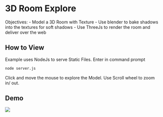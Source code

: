 # 3D Room Explore
Objectives:
    - Model a 3D Room with Texture
    - Use blender to bake shadows into the textures for soft shadows
    - Use ThreeJs to render the room and deliver over the web

## How to View
Example uses NodeJs to serve Static Files.
Enter in command prompt
```cmd
node server.js
```
Click and move the mouse to explore the Model.
Use Scroll wheel to zoom in/ out.

## Demo
![](demo/room-demo.gif)
